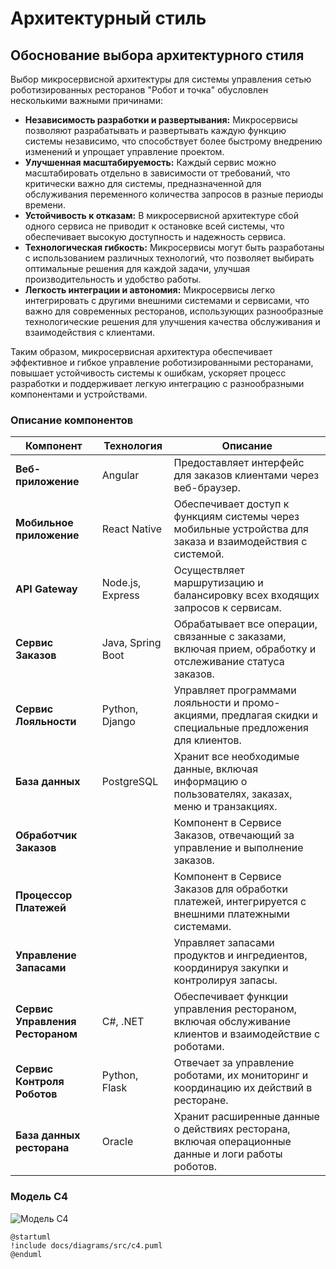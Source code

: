 # Архитектурный стиль

## Обоснование выбора архитектурного стиля

Выбор микросервисной архитектуры для системы управления сетью роботизированных ресторанов "Робот и точка" обусловлен несколькими важными причинами:

- **Независимость разработки и развертывания:** Микросервисы позволяют разрабатывать и развертывать каждую функцию системы независимо, что способствует более быстрому внедрению изменений и упрощает управление проектом.
- **Улучшенная масштабируемость:** Каждый сервис можно масштабировать отдельно в зависимости от требований, что критически важно для системы, предназначенной для обслуживания переменного количества запросов в разные периоды времени.
- **Устойчивость к отказам:** В микросервисной архитектуре сбой одного сервиса не приводит к остановке всей системы, что обеспечивает высокую доступность и надежность сервиса.
- **Технологическая гибкость:** Микросервисы могут быть разработаны с использованием различных технологий, что позволяет выбирать оптимальные решения для каждой задачи, улучшая производительность и удобство работы.
- **Легкость интеграции и автономия:** Микросервисы легко интегрировать с другими внешними системами и сервисами, что важно для современных ресторанов, использующих разнообразные технологические решения для улучшения качества обслуживания и взаимодействия с клиентами.

Таким образом, микросервисная архитектура обеспечивает эффективное и гибкое управление роботизированными ресторанами, повышает устойчивость системы к ошибкам, ускоряет процесс разработки и поддерживает легкую интеграцию с разнообразными компонентами и устройствами.


### Описание компонентов

| Компонент              | Технология       | Описание                                                                                 |
|------------------------|------------------|------------------------------------------------------------------------------------------|
| **Веб-приложение**     | Angular          | Предоставляет интерфейс для заказов клиентами через веб-браузер.                         |
| **Мобильное приложение** | React Native    | Обеспечивает доступ к функциям системы через мобильные устройства для заказа и взаимодействия с системой. |
| **API Gateway**        | Node.js, Express | Осуществляет маршрутизацию и балансировку всех входящих запросов к сервисам.             |
| **Сервис Заказов**     | Java, Spring Boot| Обрабатывает все операции, связанные с заказами, включая прием, обработку и отслеживание статуса заказов. |
| **Сервис Лояльности**  | Python, Django   | Управляет программами лояльности и промо-акциями, предлагая скидки и специальные предложения для клиентов. |
| **База данных**        | PostgreSQL       | Хранит все необходимые данные, включая информацию о пользователях, заказах, меню и транзакциях. |
| **Обработчик Заказов** |                  | Компонент в Сервисе Заказов, отвечающий за управление и выполнение заказов.              |
| **Процессор Платежей** |                  | Компонент в Сервисе Заказов для обработки платежей, интегрируется с внешними платежными системами. |
| **Управление Запасами**|                  | Управляет запасами продуктов и ингредиентов, координируя закупки и контролируя запасы.   |
| **Сервис Управления Рестораном** | C#, .NET | Обеспечивает функции управления рестораном, включая обслуживание клиентов и взаимодействие с роботами. |
| **Сервис Контроля Роботов** | Python, Flask | Отвечает за управление роботами, их мониторинг и координацию их действий в ресторане.    |
| **База данных ресторана** | Oracle        | Хранит расширенные данные о действиях ресторана, включая операционные данные и логи работы роботов. |

### Модель С4

![Модель С4](docs/diagrams/src/c4.puml)

```plantuml
@startuml
!include docs/diagrams/src/c4.puml
@enduml
